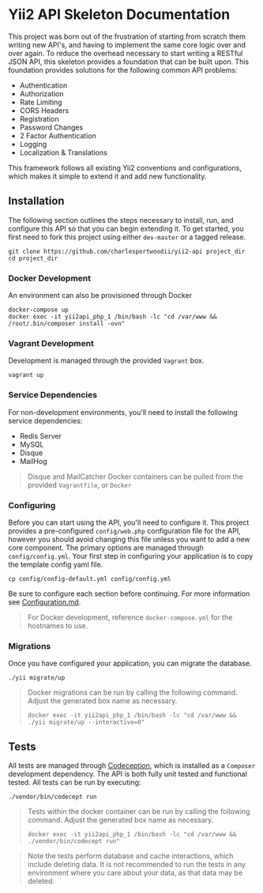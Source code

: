 # Yii2 API Skeleton Documentation

This project was born out of the frustration of starting from scratch them writing new API's, and having to implement the same core logic over and over again. To reduce the overhead necessary to start writing a RESTful JSON API, this skeleton provides a foundation that can be built upon. This foundation provides solutions for the following common API problems:

- Authentication
- Authorization
- Rate Limiting
- CORS Headers
- Registration
- Password Changes
- 2 Factor Authentication
- Logging
- Localization & Translations

This framework follows all existing Yii2 conventions and configurations, which makes it simple to extend it and add new functionality.

## Installation

The following section outlines the steps necessary to install, run, and configure this API so that you can begin extending it. To get started, you first need to fork this project using either `dev-master` or a tagged release.

```
git clone https://github.com/charlesportwoodii/yii2-api project_dir
cd project_dir
```

### Docker Development

An environment can also be provisioned through Docker

```
docker-compose up
docker exec -it yii2api_php_1 /bin/bash -lc "cd /var/www && /root/.bin/composer install -ovn"
```

### Vagrant Development

Development is managed through the provided `Vagrant` box.

```
vagrant up
```

### Service Dependencies

For non-development environments, you'll need to install the following service dependencies:

- Redis Server
- MySQL
- Disque
- MailHog

> Disque and MailCatcher Docker containers can be pulled from the provided `Vagrantfile`, or `Docker`

### Configuring

Before you can start using the API, you'll need to configure it. This project provides a pre-configured `config/web.php` configuration file for the API, however you should avoid changing this file unless you want to add a new core component. The primary options are managed through `config/config.yml`. Your first step in configuring your application is to copy the template config yaml file.

```
cp config/config-default.yml config/config.yml
```

Be sure to configure each section before continuing. For more information see [Configuration.md](Configuration.md).

> For Docker development, reference `docker-compose.yml` for the hostnames to use.

### Migrations

Once you have configured your application, you can migrate the database.

```
./yii migrate/up
```

> Docker migrations can be run by calling the following command. Adjust the generated box name as necessary.
> ```
> docker exec -it yii2api_php_1 /bin/bash -lc "cd /var/www && ./yii migrate/up --interactive=0"
> ```

## Tests

All tests are managed through [Codeception](http://codeception.com/), which is installed as a `Composer` development dependency. The API is both fully unit tested and functional tested. All tests can be run by executing:

```
./vendor/bin/codecept run
```

> Tests within the docker container can be run by calling the following command.  Adjust the generated box name as necessary.
> ```
> docker exec -it yii2api_php_1 /bin/bash -lc "cd /var/www && ./vendor/bin/codecept run"
> ```

> Note the tests perform database and cache interactions, which include deleting data. It is not recommended to run the tests in any environment where you care about your data, as that data may be deleted.